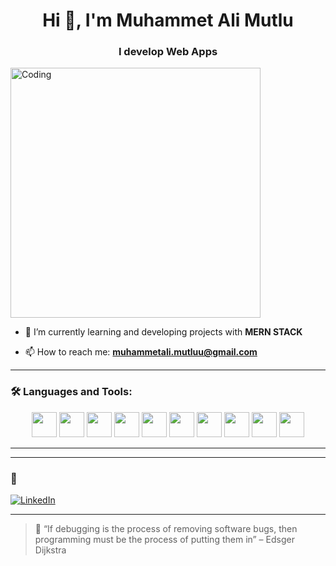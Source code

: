 <h1 align="center">Hi 👋, I'm Muhammet Ali Mutlu</h1>
<h3 align="center">I develop Web Apps </h3>

<img align="center" alt="Coding" width="400" src="https://media.giphy.com/media/qgQUggAC3Pfv687qPC/giphy.gif" />


- 🌱 I’m currently learning and developing projects with **MERN STACK**

- 📫 How to reach me: **muhammetali.mutluu@gmail.com** 


---

### 🛠️ Languages and Tools:

<p align="center">
  <img src="https://cdn.jsdelivr.net/gh/devicons/devicon/icons/java/java-original.svg" width="40" />
  <img src="https://cdn.jsdelivr.net/gh/devicons/devicon/icons/python/python-original.svg" width="40" />
  <img src="https://cdn.jsdelivr.net/gh/devicons/devicon/icons/csharp/csharp-original.svg" width="40" />
  <img src="https://cdn.jsdelivr.net/gh/devicons/devicon/icons/html5/html5-original.svg" width="40" />
  <img src="https://cdn.jsdelivr.net/gh/devicons/devicon/icons/css3/css3-original.svg" width="40" />
  <img src="https://cdn.jsdelivr.net/gh/devicons/devicon/icons/javascript/javascript-original.svg" width="40" />
  <img src="https://cdn.jsdelivr.net/gh/devicons/devicon/icons/django/django-plain.svg" width="40" />
  <img src="https://cdn.jsdelivr.net/gh/devicons/devicon/icons/nodejs/nodejs-original.svg" width="40" />
  <img src="https://cdn.jsdelivr.net/gh/devicons/devicon/icons/react/react-original.svg" width="40" />
  <img src="https://cdn.jsdelivr.net/gh/devicons/devicon/icons/mongodb/mongodb-original.svg" width="40" />
</p>


---



---

### 🔗  

[![LinkedIn](https://img.shields.io/badge/LinkedIn-blue?style=for-the-badge&logo=linkedin)](https://www.linkedin.com/in/muhammet-ali-m-94246a237/)


---

> 🧠 “If debugging is the process of removing software bugs, then programming must be the process of putting them in” – Edsger Dijkstra
